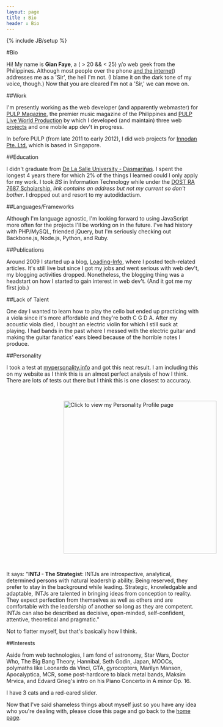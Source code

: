 ```yaml
---
layout: page
title : Bio
header : Bio
---
```

{% include JB/setup %}

#Bio

Hi! My name is **Gian Faye**, a ( > 20 && < 25) y/o web geek from the Philippines. Although most people over the phone [and the internet](/assets/images/not-a-sir.jpg)) addresses me as a 'Sir', the hell I'm not. (I blame it on the dark tone of my voice, though.) Now that you are cleared I'm not a 'Sir,' we can move on. 

##Work

I'm presently working as the web developer (and apparently webmaster) for [PULP Magazine](http://pulpmagazinelive.com), the premier music magazine of the Philippines and [PULP Live World Production](http://pulpliveworld.com) by which I developed (and maintain) three web [projects](/projects) and one mobile app dev't in progress.

In before PULP (from late 2011 to early 2012), I did web projects for [Innodan Pte. Ltd.](http://www.innodan.com/) which is based in Singapore. 

##Education

I didn't graduate from [De La Salle University - Dasmariñas](http://www.dlsud.edu.ph/). I spent the longest 4 years there for which 2% of the things I learned could I only apply for my work. I took *BS* in Information Technology while under the [DOST RA 7687 Scholarship](http://region4a.dost.gov.ph/databases/scho_details.php?studid=2897), _link contains an address but not my current so don't bother_. I dropped out and resort to my autodidactism.

##Languages/Frameworks

Although I'm language agnostic, I'm looking forward to using JavaScript more often for the projects I'll be working on in the future. I've had history with PHP/MySQL, friended jQuery, but I'm seriously checking out Backbone.js, Node.js, Python, and Ruby. 

##Publications

Around 2009 I started up a blog, [Loading-Info](http://the.loading-info.net), where I posted tech-related articles. It's still live but since I got my jobs and went serious with web dev't, my blogging activities dropped. Nonetheless, the blogging thing was a headstart on how I started to gain interest in web dev't. (And it got me my first job.)

##Lack of Talent 

One day I wanted to learn how to play the cello but ended up practicing with a viola since it's more affordable and they're both C G D A. After my acoustic viola died, I bought an electric violin for which I still suck at playing. I had bands in the past where I messed with the electric guitar and making the guitar fanatics' ears bleed because of the horrible notes I produce.

##Personality

I took a test at [mypersonality.info](http://www.mypersonality.info/gianfaye/) and got this neat result. I am including this on my website as I think this is an almost perfect analysis of how I think. There are lots of tests out there but I think this is one closest to accuracy.

<br>

<span style="margin-left: 150px;"><a href="http://mypersonality.info/gianfaye" target="_top"><img src="http://badges.mypersonality.info/badge/0/24/249942.png" alt="Click to view my Personality Profile page" border="0" width="400"/></a></span>

<br>

It says: "**INTJ - The Strategist**: INTJs are introspective, analytical, determined persons with natural leadership ability. Being reserved, they prefer to stay in the background while leading. Strategic, knowledgable and adaptable, INTJs are talented in bringing ideas from conception to reality. They expect perfection from themselves as well as others and are comfortable with the leadership of another so long as they are competent. INTJs can also be described as decisive, open-minded, self-confident, attentive, theoretical and pragmatic."

Not to flatter myself, but that's basically how I think.

##Interests

Aside from web technologies, I am fond of astronomy, Star Wars, Doctor Who, The Big Bang Theory, Hannibal, Seth Godin, Japan, MOOCs, polymaths like Leonardo da Vinci, GTA, gyrocopters, Marilyn Manson, Apocalyptica, MCR, some post-hardcore to black metal bands, Maksim Mrvica, and Edvard Grieg's intro on his Piano Concerto in A minor Op. 16. 

I have 3 cats and a red-eared slider.


Now that I've said shameless things about myself just so you have any idea who you're dealing with, please close this page and go back to the [home page](/).